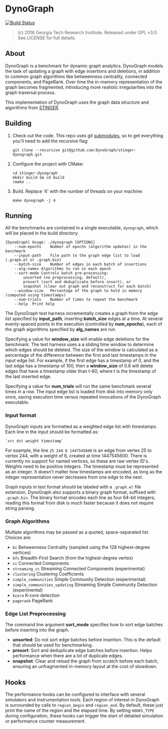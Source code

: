 # DynoGraph

[![Build Status](https://travis-ci.org/DynoGraph/stinger-dynograph.svg?branch=master)](https://travis-ci.org/DynoGraph/stinger-dynograph)


> (c) 2016 Georgia Tech Research Institute.
> Released under GPL v3.0.  See LICENSE for full details.

## About

DynoGraph is a benchmark for dynamic graph analytics. DynoGraph models the task of updating a graph with edge insertions and deletions, in addition to common graph algorithms like betweenness centrality, connected components, and PageRank. Over time the in-memory representation of the graph becomes fragmented, introducing more realistic irregularities into the graph traversal process.

This implementation of DynoGraph uses the graph data structure and algorithms from [STINGER](http://stingergraph.com/).

## Building

1. Check out the code. This repo uses git [submodules](https://git-scm.com/docs/git-submodule), so to get everything you'll need to add the recursive flag:

    ```
    git clone --recursive git@github.com:DynoGraph/stinger-dynograph.git
    ```

2. Configure the project with CMake:

    ```
    cd stinger-dynograph
    mkdir build && cd build
    cmake ..
    ```

3. Build. Replace '4' with the number of threads on your machine:

    ```
    make dynograph -j 4
    ```

## Running

All the benchmarks are contained in a single executable, `dynograph`, which will be placed in the build directory.

```
[DynoGraph] Usage: ./dynograph [OPTIONS]
	--num-epochs	Number of epochs (algorithm updates) in the benchmark
	--input-path	File path to the graph edge list to load (.graph.el or .graph.bin)
	--batch-size	Number of edges in each batch of insertions
	--alg-names	Algorithms to run in each epoch
	--sort-mode	Controls batch pre-processing:
		unsorted (no preprocessing, default),
		presort (sort and deduplicate before insert), or
		snapshot (clear out graph and reconstruct for each batch)
	--window-size	Percentage of the graph to hold in memory (computed using timestamps)
	--num-trials	Number of times to repeat the benchmark
	--help	Print help
```

The DynoGraph test harness incrementally creates a graph from the edge list specified by **input_path**, inserting **batch_size** edges at a time. At several evenly-spaced points in the execution (controlled by **num_epochs**), each of the graph algorithms specified by **alg_names** are run. 

Specifying a value for **window_size** will enable edge deletions for the benchmark. The test harness uses a a sliding time window to determine which edges should be deleted. The size of the window is calculated as a percentage of the difference between the first and last timestamps in the input edge list. For example, if the first edge has a timestamp of 0, and the last edge has a timestamp of 100, then a **window_size** of 0.6 will delete edges that have a timestamp older than t-60, where t is the timestamp of the last inserted edge.   

Specifying a value for **num_trials** will run the same benchmark several times in a row. The input edge list is loaded from disk into memory only once, saving execution time versus repeated invocations of the DynoGraph executable.

### Input format

DynoGraph inputs are formatted as a weighted edge list with timestamps. Each line in the input should be formatted as:

    `src dst weight timestamp`

For example, the line `25 244 6 1447545600` is an edge from vertex 25 to vertex 244, with a weight of 6, created at time 1447545600. There is currently no support for named vertices, so these are raw vertex ID's. Weights need to be positive integers. The timestamp must be represented as an integer. It doesn't matter how timestamps are encoded, as long as the integer representation never decreases from one edge to the next.

Graph inputs in text format should be labeled with a `.graph.el` file extension. DynoGraph also supports a binary graph format, suffixed with `.graph.bin`. The binary format encodes each line as four 64-bit integers; reading this format from disk is much faster because it does not require string parsing.   

### Graph Algorithms

Multiple algorithms may be passed as a quoted, space-separated list. Choices are:

  - `bc` Betweenness Centrality (sampled using the 128 highest-degree vertices)
  - `bfs` Breadth-First Search (from the highest-degree vertex)
  - `cc` Connected Components
  - `streaming_cc` Streaming Connected Components (experimental)
  - `clustering` Clustering Coefficients
  - `simple_communities` Simple Community Detection (experimental)
  - `simple_communities_updating` Streaming Simple Community Detection (experimental)
  - `kcore` K-core detection
  - `pagerank` PageRank

### Edge List Preprocessing

The command line argument **sort_mode** specifies how to sort edge batches before inserting into the graph.

* **unsorted**: Do not sort edge batches before insertion. This is the default that should be used for benchmarking.
* **presort**: Sort and deduplicate edge batches before insertion. Helps performance when there are a lot of duplicate edges.
* **snapshot**: Clear and reload the graph from scratch before each batch, ensuring an unfragmented in-memory layout at the cost of slowdown.

## Hooks

The performance hooks can be configured to interface with several simulators and instrumentation tools. Each region of interest in DynoGraph is surrounded by calls to `region_begin` and `region_end`. By default, these just print the name of the region and the elapsed time. By setting `HOOKS_TYPE` during configuration, these hooks can trigger the start of detailed simulation or performance counter measurement.



